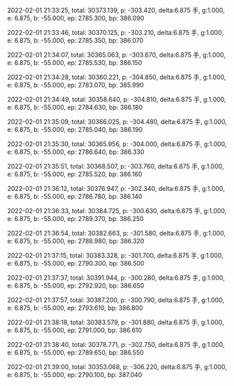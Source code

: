 2022-02-01 21:33:25, total: 30373.139, p: -303.420, delta:6.875 手, g:1.000, e: 6.875, b: -55.000, ep: 2785.300, bp: 386.090

2022-02-01 21:33:46, total: 30370.125, p: -303.210, delta:6.875 手, g:1.000, e: 6.875, b: -55.000, ep: 2785.350, bp: 386.070

2022-02-01 21:34:07, total: 30365.063, p: -303.670, delta:6.875 手, g:1.000, e: 6.875, b: -55.000, ep: 2785.530, bp: 386.150

2022-02-01 21:34:28, total: 30360.221, p: -304.850, delta:6.875 手, g:1.000, e: 6.875, b: -55.000, ep: 2783.070, bp: 385.990

2022-02-01 21:34:49, total: 30358.640, p: -304.810, delta:6.875 手, g:1.000, e: 6.875, b: -55.000, ep: 2784.630, bp: 386.180

2022-02-01 21:35:09, total: 30366.025, p: -304.480, delta:6.875 手, g:1.000, e: 6.875, b: -55.000, ep: 2785.040, bp: 386.190

2022-02-01 21:35:30, total: 30365.956, p: -304.000, delta:6.875 手, g:1.000, e: 6.875, b: -55.000, ep: 2786.640, bp: 386.330

2022-02-01 21:35:51, total: 30368.507, p: -303.760, delta:6.875 手, g:1.000, e: 6.875, b: -55.000, ep: 2785.520, bp: 386.160

2022-02-01 21:36:12, total: 30376.947, p: -302.340, delta:6.875 手, g:1.000, e: 6.875, b: -55.000, ep: 2786.780, bp: 386.140

2022-02-01 21:36:33, total: 30384.725, p: -300.630, delta:6.875 手, g:1.000, e: 6.875, b: -55.000, ep: 2789.370, bp: 386.250

2022-02-01 21:36:54, total: 30382.663, p: -301.580, delta:6.875 手, g:1.000, e: 6.875, b: -55.000, ep: 2788.980, bp: 386.320

2022-02-01 21:37:15, total: 30383.328, p: -301.700, delta:6.875 手, g:1.000, e: 6.875, b: -55.000, ep: 2790.300, bp: 386.500

2022-02-01 21:37:37, total: 30391.944, p: -300.280, delta:6.875 手, g:1.000, e: 6.875, b: -55.000, ep: 2792.920, bp: 386.650

2022-02-01 21:37:57, total: 30387.200, p: -300.790, delta:6.875 手, g:1.000, e: 6.875, b: -55.000, ep: 2793.610, bp: 386.800

2022-02-01 21:38:18, total: 30383.579, p: -301.880, delta:6.875 手, g:1.000, e: 6.875, b: -55.000, ep: 2791.000, bp: 386.610

2022-02-01 21:38:40, total: 30378.771, p: -302.750, delta:6.875 手, g:1.000, e: 6.875, b: -55.000, ep: 2789.650, bp: 386.550

2022-02-01 21:39:00, total: 30353.068, p: -306.220, delta:6.875 手, g:1.000, e: 6.875, b: -55.000, ep: 2790.100, bp: 387.040
